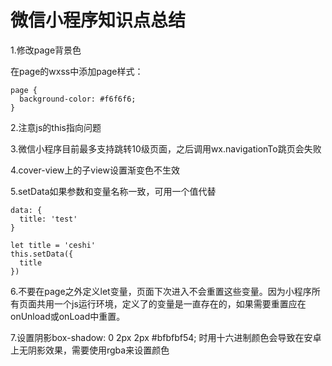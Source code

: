 # 微信小程序知识点总结

1.修改page背景色

在page的wxss中添加page样式：

```
page {
  background-color: #f6f6f6;
}
```

2.注意js的this指向问题

3.微信小程序目前最多支持跳转10级页面，之后调用wx.navigationTo跳页会失败

4.cover-view上的子view设置渐变色不生效

5.setData如果参数和变量名称一致，可用一个值代替

```
data: {
  title: 'test'
}

let title = 'ceshi'
this.setData({
  title
})
```

6.不要在page之外定义let变量，页面下次进入不会重置这些变量。因为小程序所有页面共用一个js运行环境，定义了的变量是一直存在的，如果需要重置应在onUnload或onLoad中重置。

7.设置阴影box-shadow: 0 2px 2px #bfbfbf54; 时用十六进制颜色会导致在安卓上无阴影效果，需要使用rgba来设置颜色
